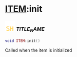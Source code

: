 # [ITEM](../item/README.md):init

### <img src="../../.gitbook/assets/shared.png" width="32" height="32" /> $TITLE_NAME$

```lua
void ITEM:init()
```

Called when the item is initialized<br>
